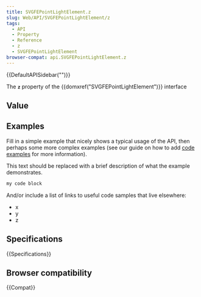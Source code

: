 ```yaml
---
title: SVGFEPointLightElement.z
slug: Web/API/SVGFEPointLightElement/z
tags:
  - API
  - Property
  - Reference
  - z
  - SVGFEPointLightElement
browser-compat: api.SVGFEPointLightElement.z
---
```

{{DefaultAPISidebar("")}}

The **`z`** property of the {{domxref("SVGFEPointLightElement")}} interface 

## Value



## Examples

Fill in a simple example that nicely shows a typical usage of the API, then perhaps some more complex examples (see our guide on how to add [code examples](/en-US/docs/MDN/Contribute/Structures/Code_examples) for more information).

This text should be replaced with a brief description of what the example demonstrates.

```js
my code block
```

And/or include a list of links to useful code samples that live elsewhere:

*   x
*   y
*   z

## Specifications

{{Specifications}}

## Browser compatibility

{{Compat}}


